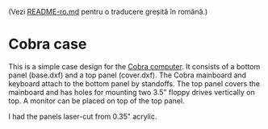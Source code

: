 (Vezi [README-ro.md](README-ro.md) pentru o traducere greșită în română.)

# Cobra case

This is a simple case design for the [Cobra computer](http://cobrasov.com).  It
consists of a bottom panel (base.dxf) and a top panel (cover.dxf).  The Cobra
mainboard and keyboard attach to the bottom panel by standoffs.  The top panel
covers the mainboard and has holes for mounting two 3.5" floppy drives
vertically on top.  A monitor can be placed on top of the top panel.

I had the panels laser-cut from 0.35" acrylic.
